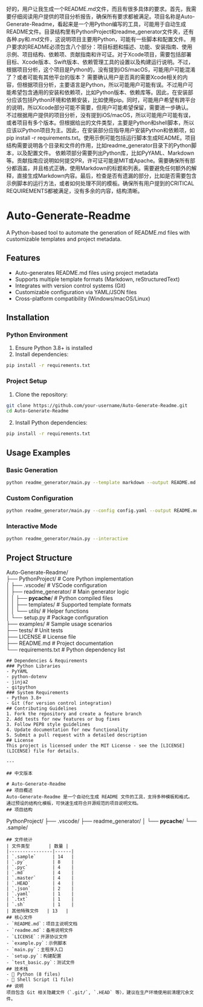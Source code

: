 好的，用户让我生成一个README.md文件，而且有很多具体的要求。首先，我需要仔细阅读用户提供的项目分析报告，确保所有要求都被满足。项目名称是Auto-Generate-Readme，看起来是一个用Python编写的工具，可能用于自动生成README文件。目录结构里有PythonProject和readme_generator文件夹，还有各种.py和.md文件，这说明项目主要用Python，可能有一些脚本和配置文件。
用户要求的README必须包含八个部分：项目标题和描述、功能、安装指南、使用示例、项目结构、依赖项、贡献指南和许可证。对于Xcode项目，需要包括部署目标、Xcode版本、Swift版本、依赖管理工具的设置以及构建运行说明。不过，根据项目分析，这个项目是Python的，没有提到iOS/macOS，可能用户可能混淆了？或者可能有其他平台的版本？
需要确认用户是否真的需要Xcode相关的内容，但根据项目分析，主要语言是Python，所以可能用户可能有误。不过用户可能希望包含通用的安装和依赖项，比如Python版本、依赖库等。因此，在安装部分应该包括Python环境和依赖安装，比如使用pip。同时，可能用户希望有跨平台的说明，所以Xcode部分可能不需要，但用户可能希望保留，需要进一步确认。
不过根据用户提供的项目分析，没有提到iOS/macOS，所以可能用户可能有误，或者项目有多个版本。但根据给出的文件类型，主要是Python和shell脚本，所以应该以Python项目为主。因此，在安装部分应指导用户安装Python和依赖项，如pip install -r requirements.txt。使用示例可能包括运行脚本生成README。项目结构需要说明各个目录和文件的作用，比如readme_generator目录下的Python脚本，以及配置文件。
依赖项部分需要列出Python库，比如PyYAML、Markdown等。贡献指南应说明如何提交PR，许可证可能是MIT或Apache。需要确保所有部分都涵盖，并且格式正确，使用Markdown的标题和列表。需要避免任何额外的解释，直接生成Markdown内容。最后，检查是否有遗漏的部分，比如是否需要包含示例脚本的运行方法，或者如何处理不同的模板。确保所有用户提到的CRITICAL REQUIREMENTS都被满足，没有多余的内容，结构清晰。
# Auto-Generate-Readme  
A Python-based tool to automate the generation of README.md files with customizable templates and project metadata.  
## Features  
- Auto-generates README.md files using project metadata  
- Supports multiple template formats (Markdown, reStructuredText)  
- Integrates with version control systems (Git)  
- Customizable configuration via YAML/JSON files  
- Cross-platform compatibility (Windows/macOS/Linux)  
## Installation  
### Python Environment  
1. Ensure Python 3.8+ is installed  
2. Install dependencies:  
```bash  
pip install -r requirements.txt  
```  
### Project Setup  
1. Clone the repository:  
```bash  
git clone https://github.com/your-username/Auto-Generate-Readme.git  
cd Auto-Generate-Readme  
```  
2. Install Python dependencies:  
```bash  
pip install -r requirements.txt  
```  
## Usage Examples  
### Basic Generation  
```bash  
python readme_generator/main.py --template markdown --output README.md  
```  
### Custom Configuration  
```bash  
python readme_generator/main.py --config config.yaml --output README.md  
```  
### Interactive Mode  
```bash  
python readme_generator/main.py --interactive  
```  
## Project Structure  
Auto-Generate-Readme/  
├── PythonProject/              # Core Python implementation  
│   ├── .vscode/                # VSCode configuration  
│   ├── readme_generator/       # Main generator logic  
│   │   ├── __pycache__/        # Python compiled files  
│   │   ├── templates/          # Supported template formats  
│   │   └── utils/              # Helper functions  
│   └── setup.py                # Package configuration  
├── examples/                   # Sample usage scenarios  
├── tests/                      # Unit tests  
├── LICENSE                     # License file  
├── README.md                   # Project documentation  
└── requirements.txt            # Python dependency list  
```  
## Dependencies & Requirements  
### Python Libraries  
- PyYAML  
- python-dotenv  
- jinja2  
- gitpython  
### System Requirements  
- Python 3.8+  
- Git (for version control integration)  
## Contributing Guidelines  
1. Fork the repository and create a feature branch  
2. Add tests for new features or bug fixes  
3. Follow PEP8 style guidelines  
4. Update documentation for new functionality  
5. Submit a pull request with a detailed description  
## License  
This project is licensed under the MIT License - see the [LICENSE](LICENSE) file for details.

---

## 中文版本

# Auto-Generate-Readme
## 项目概述
Auto-Generate-Readme 是一个自动化生成 README 文件的工具，支持多种模板和格式。通过预设的结构化模板，可快速生成符合开源规范的项目说明文档。
## 项目结构
```
PythonProject/
├── .vscode/
├── readme_generator/
│   └── __pycache__/
└── .sample/
```
## 文件统计
| 文件类型       | 数量 |
|----------------|------|
| `.sample`      | 14   |
| `.py`          | 8    |
| `.pyc`         | 4    |
| `.md`          | 4    |
| `.master`      | 4    |
| `.HEAD`        | 4    |
| `.json`        | 2    |
| `.yaml`        | 1    |
| `.txt`         | 1    |
| `.sh`          | 1    |
| 其他特殊文件   | 13   |
## 核心文件
- `README.md`：项目主说明文档
- `readme.md`：备用说明文件
- `LICENSE`：开源协议文件
- `example.py`：示例脚本
- `main.py`：主程序入口
- `setup.py`：构建配置
- `test_basic.py`：测试文件
## 技术栈
- 🐍 Python (8 files)
- 🐚 Shell Script (1 file)
## 说明
项目包含 Git 相关隐藏文件（`.git/`, `.HEAD` 等），建议在生产环境使用前清理冗余文件。
